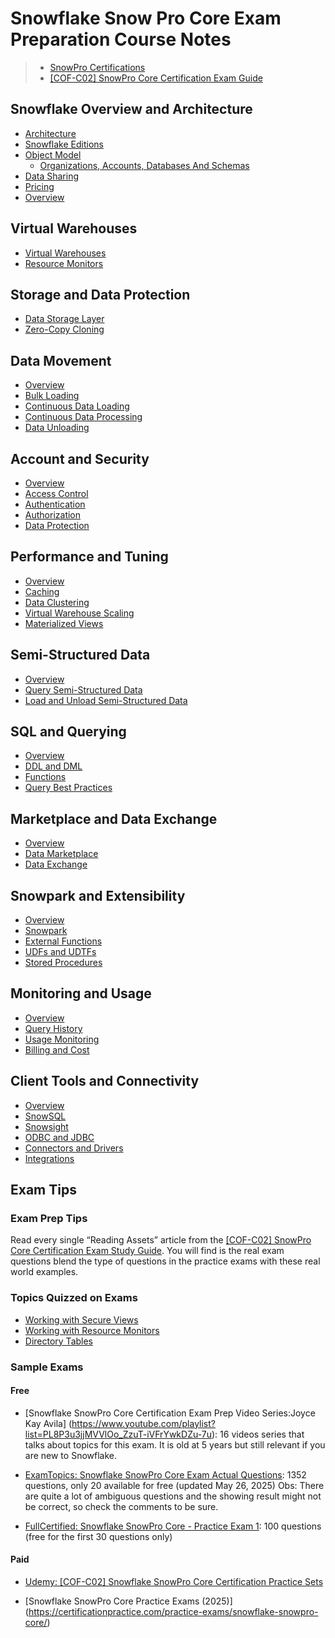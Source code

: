 # Snowflake Snow Pro Core Exam Preparation Course Notes #

> * [SnowPro Certifications](https://www.snowflake.com/certifications/)
> * [[COF-C02] SnowPro Core Certification Exam Guide](https://learn.snowflake.com/courses/course-v1:snowflake+CERT-SPC-GUIDE+B/about)

## Snowflake Overview and Architecture ##
* [Architecture](0.%20Overview/Architecture.md)
* [Snowflake Editions](0.%20Overview/Editions.md)
* [Object Model](0.%20Overview/ObjectModel.md)
  * [Organizations, Accounts, Databases And Schemas](0.%20Overview/OrganizationsAccountsDatabasesAndSchemas.md)
* [Data Sharing](0.%20Overview/DataSharing.md)
* [Pricing](0.%20Overview/Pricing.md)
* [Overview](0.%20Overview/Overview.md)

## Virtual Warehouses ##
* [Virtual Warehouses](1.%20VirtualWarehouses/VirtualWarehouses.md)
* [Resource Monitors](1.%20VirtualWarehouses/ResourceMonitors.md)

## Storage and Data Protection ##
* [Data Storage Layer](2.%20Storage/DataStorageLayer.md)
* [Zero-Copy Cloning](2.%20Storage/ZeroCopyCloning.md)

## Data Movement ##
* [Overview](3.%20DataMovement/Overview.md)
* [Bulk Loading](3.%20DataMovement/BulkLoading.md)
* [Continuous Data Loading](3.%20DataMovement/ContinuousDataLoading.md)
* [Continuous Data Processing](3.%20DataMovement/ContinuousDataProcessing.md)
* [Data Unloading](3.%20DataMovement/DataUnloading.md)

## Account and Security ##
* [Overview](4.%20AccountAndSecurity/Overview.md)
* [Access Control](4.%20AccountAndSecurity/AccessControl.md)
* [Authentication](4.%20AccountAndSecurity/Authentication.md)
* [Authorization](4.%20AccountAndSecurity/Authorization.md)
* [Data Protection](4.%20AccountAndSecurity/DataProtection.md)

## Performance and Tuning ##
* [Overview](5.%20PerformanceAndTuning/Overview.md)
* [Caching](5.%20PerformanceAndTuning/Caching.md)
* [Data Clustering](5.%20PerformanceAndTuning/DataClustering.md)
* [Virtual Warehouse Scaling](5.%20PerformanceAndTuning/VirtualWarehouseScaling.md)
* [Materialized Views](5.%20PerformanceAndTuning/MaterializedViews.md)

## Semi-Structured Data ##
* [Overview](6.%20SemiStructuredData/Overview.md)
* [Query Semi-Structured Data](6.%20SemiStructuredData/QuerySemiStructuredData.md)
* [Load and Unload Semi-Structured Data](6.%20SemiStructuredData/LoadAndUnloadSemiStructuredData.md)

## SQL and Querying ##
* [Overview](7.%20SQLAndQuerying/Overview.md)
* [DDL and DML](7.%20SQLAndQuerying/DDL_DML.md)
* [Functions](7.%20SQLAndQuerying/Functions.md)
* [Query Best Practices](7.%20SQLAndQuerying/QueryBestPractices.md)

## Marketplace and Data Exchange ##
* [Overview](8.%20MarketplaceAndDataExchange/Overview.md)
* [Data Marketplace](8.%20MarketplaceAndDataExchange/DataMarketplace.md)
* [Data Exchange](8.%20MarketplaceAndDataExchange/DataExchange.md)

## Snowpark and Extensibility ##
* [Overview](9.%20SnowparkAndExtensibility/Overview.md)
* [Snowpark](9.%20SnowparkAndExtensibility/Snowpark.md)
* [External Functions](9.%20SnowparkAndExtensibility/ExternalFunctions.md)
* [UDFs and UDTFs](9.%20SnowparkAndExtensibility/UDFs_UDTFs.md)
* [Stored Procedures](9.%20SnowparkAndExtensibility/StoredProcedures.md)

## Monitoring and Usage ##
* [Overview](10.%20MonitoringAndUsage/Overview.md)
* [Query History](10.%20MonitoringAndUsage/QueryHistory.md)
* [Usage Monitoring](10.%20MonitoringAndUsage/UsageMonitoring.md)
* [Billing and Cost](10.%20MonitoringAndUsage/BillingAndCost.md)

## Client Tools and Connectivity ##
* [Overview](11.%20ClientToolsAndConnectivity/Overview.md)
* [SnowSQL](11.%20ClientToolsAndConnectivity/SnowSQL.md)
* [Snowsight](11.%20ClientToolsAndConnectivity/Snowsight.md)
* [ODBC and JDBC](11.%20ClientToolsAndConnectivity/ODBC_JDBC.md)
* [Connectors and Drivers](11.%20ClientToolsAndConnectivity/ConnectorsAndDrivers.md)
* [Integrations](11.%20ClientToolsAndConnectivity/Integrations.md)

## Exam Tips ##

### Exam Prep Tips ###
Read every single “Reading Assets” article from the [[COF-C02] SnowPro Core Certification Exam Study Guide](https://learn.snowflake.com/courses/course-v1:snowflake+SPSG-CORE+B/about).  You will find is the real exam questions blend the type of questions in the practice exams with these real world examples.

### Topics Quizzed on Exams ###
* [Working with Secure Views](https://docs.snowflake.com/en/user-guide/views-secure.html)
* [Working with Resource Monitors](https://docs.snowflake.com/en/user-guide/resource-monitors.html)
* [Directory Tables](https://docs.snowflake.com/en/user-guide/data-load-dirtables.html)

### Sample Exams ###

#### Free ####

* [Snowflake SnowPro Core Certification Exam Prep Video Series:Joyce Kay Avila] (https://www.youtube.com/playlist?list=PL8P3u3jjMVVlOo_ZzuT-iVFrYwkDZu-7u): 16 videos series that talks about topics for this exam. It is old at 5 years but still relevant if you are new to Snowflake.

* [ExamTopics: Snowflake SnowPro Core Exam Actual Questions](https://www.examtopics.com/exams/snowflake/snowpro-core/view/01/): 1352 questions, only 20 available for free (updated May 26, 2025)
Obs: There are quite a lot of ambiguous questions and the showing result might not be correct, so check the comments to be sure.

* [FullCertified: Snowflake SnowPro Core - Practice Exam 1](https://www.fullcertified.com/certification/snowflake-snowpro-core/exam/1): 100 questions (free for the first 30 questions only)


#### Paid ####
* [Udemy: [COF-C02] Snowflake SnowPro Core Certification Practice Sets](https://www.udemy.com/course/snowflake-snowpro-core-certification-exam-practice-sets/)

* [Snowflake SnowPro Core Practice Exams (2025)] (https://certificationpractice.com/practice-exams/snowflake-snowpro-core/)

